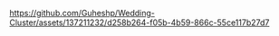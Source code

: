 

https://github.com/Guheshp/Wedding-Cluster/assets/137211232/d258b264-f05b-4b59-866c-55ce117b27d7

